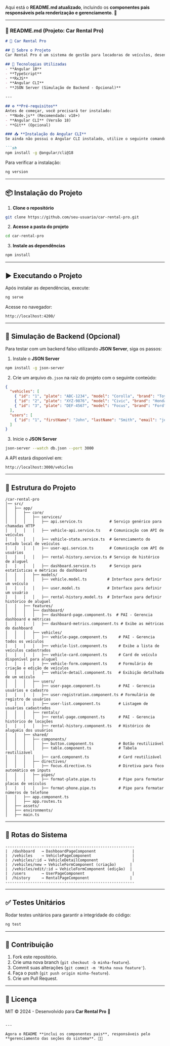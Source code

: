 Aqui está o **README.md atualizado**, incluindo os **componentes pais responsáveis pela renderização e gerenciamento**. 🚀  

---

### 📄 **README.md** (Projeto: Car Rental Pro)

```markdown
# 🚗 Car Rental Pro

## 📌 Sobre o Projeto
Car Rental Pro é um sistema de gestão para locadoras de veículos, desenvolvido com **Angular 18**. O sistema permite **cadastro de veículos, gestão de usuários, histórico de aluguéis e visualização de métricas**.

## 🚀 Tecnologias Utilizadas
- **Angular 18**
- **TypeScript**
- **RxJS**
- **Angular CLI**
- **JSON Server (Simulação de Backend - Opcional)**

---

## ⚙️ **Pré-requisitos**
Antes de começar, você precisará ter instalado:
- **Node.js** (Recomendado: v18+)
- **Angular CLI** (Versão 18)
- **Git** (Opcional)

### 📥 **Instalação do Angular CLI**
Se ainda não possui o Angular CLI instalado, utilize o seguinte comando:

```sh
npm install -g @angular/cli@18
```

Para verificar a instalação:
```sh
ng version
```

---

## 📦 **Instalação do Projeto**
1. **Clone o repositório**
```sh
git clone https://github.com/seu-usuario/car-rental-pro.git
```

2. **Acesse a pasta do projeto**
```sh
cd car-rental-pro
```

3. **Instale as dependências**
```sh
npm install
```

---

## ▶️ **Executando o Projeto**
Após instalar as dependências, execute:

```sh
ng serve
```

Acesse no navegador:
```
http://localhost:4200/
```

---

## 🔧 **Simulação de Backend (Opcional)**
Para testar com um backend falso utilizando **JSON Server**, siga os passos:

1. Instale o **JSON Server**
```sh
npm install -g json-server
```

2. Crie um arquivo `db.json` na raiz do projeto com o seguinte conteúdo:
```json
{
  "vehicles": [
    { "id": "1", "plate": "ABC-1234", "model": "Corolla", "brand": "Toyota", "year": 2022 },
    { "id": "2", "plate": "XYZ-9876", "model": "Civic", "brand": "Honda", "year": 2020 },
    { "id": "3", "plate": "DEF-4567", "model": "Focus", "brand": "Ford", "year": 2021 }
  ],
  "users": [
    { "id": "1", "firstName": "John", "lastName": "Smith", "email": "john@example.com" }
  ]
}
```

3. Inicie o **JSON Server**
```sh
json-server --watch db.json --port 3000
```

A API estará disponível em:
```
http://localhost:3000/vehicles
```

---

## 📂 **Estrutura do Projeto**
```plaintext
/car-rental-pro
│── src/
│   ├── app/
│   │   ├── core/
│   │   │   ├── services/
│   │   │   │   ├── api.service.ts            # Serviço genérico para chamadas HTTP
│   │   │   │   ├── vehicle-api.service.ts    # Comunicação com API de veículos
│   │   │   │   ├── vehicle-state.service.ts  # Gerenciamento do estado local de veículos
│   │   │   │   ├── user-api.service.ts       # Comunicação com API de usuários
│   │   │   │   ├── rental-history.service.ts # Serviço de histórico de aluguel
│   │   │   │   ├── dashboard.service.ts      # Serviço para estatísticas e métricas do dashboard
│   │   │   ├── models/
│   │   │   │   ├── vehicle.model.ts         # Interface para definir um veículo
│   │   │   │   ├── user.model.ts            # Interface para definir um usuário
│   │   │   │   ├── rental-history.model.ts  # Interface para definir histórico de aluguel
│   │   ├── features/
│   │   │   ├── dashboard/
│   │   │   │   ├── dashboard-page.component.ts  # PAI - Gerencia dashboard e métricas
│   │   │   │   ├── dashboard-metrics.component.ts # Exibe as métricas do dashboard
│   │   │   ├── vehicles/
│   │   │   │   ├── vehicle-page.component.ts     # PAI - Gerencia todos os veículos
│   │   │   │   ├── vehicle-list.component.ts     # Exibe a lista de veículos cadastrados
│   │   │   │   ├── vehicle-card.component.ts     # Card de veículo disponível para aluguel
│   │   │   │   ├── vehicle-form.component.ts     # Formulário de criação e edição de veículos
│   │   │   │   ├── vehicle-detail.component.ts   # Exibição detalhada de um veículo
│   │   │   ├── users/
│   │   │   │   ├── user-page.component.ts        # PAI - Gerencia usuários e cadastro
│   │   │   │   ├── user-registration.component.ts # Formulário de registro de usuários
│   │   │   │   ├── user-list.component.ts        # Listagem de usuários cadastrados
│   │   │   ├── rentals/
│   │   │   │   ├── rental-page.component.ts      # PAI - Gerencia histórico de locações
│   │   │   │   ├── rental-history.component.ts   # Histórico de aluguéis dos usuários
│   │   ├── shared/
│   │   │   ├── components/
│   │   │   │   ├── button.component.ts           # Botão reutilizável
│   │   │   │   ├── table.component.ts            # Tabela reutilizável
│   │   │   │   ├── card.component.ts             # Card reutilizável
│   │   │   ├── directives/
│   │   │   │   ├── focus.directive.ts            # Diretiva para foco automático em inputs
│   │   │   ├── pipes/
│   │   │   │   ├── format-plate.pipe.ts          # Pipe para formatar placas de veículos
│   │   │   │   ├── format-phone.pipe.ts          # Pipe para formatar números de telefone
│   │   ├── app.component.ts
│   │   ├── app.routes.ts
│   ├── assets/
│   ├── environments/
│   ├── main.ts
```

---

## 🔄 **Rotas do Sistema**
```plaintext
---------------------------------------------------------
|  /dashboard   → DashboardPageComponent                |
|  /vehicles    → VehiclePageComponent                  |
|  /vehicles/:id → VehicleDetailComponent               |
|  /vehicles/new → VehicleFormComponent (criação)      |
|  /vehicles/edit/:id → VehicleFormComponent (edição)  |
|  /users       → UserPageComponent                     |
|  /history     → RentalPageComponent                  |
---------------------------------------------------------
```

---

## ✅ **Testes Unitários**
Rodar testes unitários para garantir a integridade do código:

```sh
ng test
```

---

## 📌 **Contribuição**
1. Fork este repositório.
2. Crie uma nova branch (`git checkout -b minha-feature`).
3. Commit suas alterações (`git commit -m 'Minha nova feature'`).
4. Faça o push (`git push origin minha-feature`).
5. Crie um Pull Request.

---

## 📃 **Licença**
MIT © 2024 - Desenvolvido para **Car Rental Pro** 🚗
```

---

Agora o README **inclui os componentes pais**, responsáveis pelo **gerenciamento das seções do sistema**. 🚀🔥